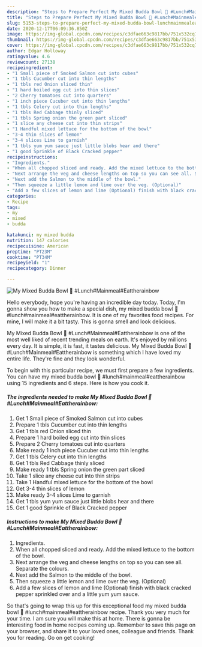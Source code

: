 ```yaml
---
description: "Steps to Prepare Perfect My Mixed Budda Bowl 🥰 #Lunch#Mainmeal#Eattherainbow"
title: "Steps to Prepare Perfect My Mixed Budda Bowl 🥰 #Lunch#Mainmeal#Eattherainbow"
slug: 5153-steps-to-prepare-perfect-my-mixed-budda-bowl-lunchmainmealeattherainbow
date: 2020-12-17T06:09:36.850Z
image: https://img-global.cpcdn.com/recipes/c3dfae663c9817bb/751x532cq70/my-mixed-budda-bowl-🥰-lunchmainmealeattherainbow-recipe-main-photo.jpg
thumbnail: https://img-global.cpcdn.com/recipes/c3dfae663c9817bb/751x532cq70/my-mixed-budda-bowl-🥰-lunchmainmealeattherainbow-recipe-main-photo.jpg
cover: https://img-global.cpcdn.com/recipes/c3dfae663c9817bb/751x532cq70/my-mixed-budda-bowl-🥰-lunchmainmealeattherainbow-recipe-main-photo.jpg
author: Edgar Holloway
ratingvalue: 4.6
reviewcount: 27138
recipeingredient:
- "1 Small piece of Smoked Salmon cut into cubes"
- "1 tbls Cucumber cut into thin lengths"
- "1 tbls red Onion sliced thin"
- "1 hard boiled egg cut into thin slices"
- "2 Cherry tomatoes cut into quarters"
- "1 inch piece Cucuber cut into thin lengths"
- "1 tbls Celery cut into thin lengths"
- "1 tbls Red Cabbage thinly sliced"
- "1 tbls Spring onion the green part sliced"
- "1 slice any cheese cut into thin strips"
- "1 Handful mixed lettuce for the bottom of the bowl"
- "3-4 thin slices of lemon"
- "3-4 slices Lime to garnish"
- "1 tbls yum yum sauce just little blobs hear and there"
- "1 good Sprinkle of Black Cracked pepper"
recipeinstructions:
- "Ingredients."
- "When all chopped sliced and ready. Add the mixed lettuce to the bottom of the bowl."
- "Next arrange the veg and cheese lengths on top so you can see all. Separate the colours."
- "Next add the Salmon to the middle of the bowl."
- "Then squeeze a little lemon and lime over the veg. (Optional)"
- "Add a few slices of lemon and lime (Optional) finish with black cracked pepper sprinkled over and a little yum yum sauce."
categories:
- Recipe
tags:
- my
- mixed
- budda

katakunci: my mixed budda 
nutrition: 147 calories
recipecuisine: American
preptime: "PT23M"
cooktime: "PT34M"
recipeyield: "1"
recipecategory: Dinner

---
```



![My Mixed Budda Bowl 🥰 #Lunch#Mainmeal#Eattherainbow](https://img-global.cpcdn.com/recipes/c3dfae663c9817bb/751x532cq70/my-mixed-budda-bowl-🥰-lunchmainmealeattherainbow-recipe-main-photo.jpg)

Hello everybody, hope you're having an incredible day today. Today, I'm gonna show you how to make a special dish, my mixed budda bowl 🥰 #lunch#mainmeal#eattherainbow. It is one of my favorites food recipes. For mine, I will make it a bit tasty. This is gonna smell and look delicious.



My Mixed Budda Bowl 🥰 #Lunch#Mainmeal#Eattherainbow is one of the most well liked of recent trending meals on earth. It's enjoyed by millions every day. It is simple, it is fast, it tastes delicious. My Mixed Budda Bowl 🥰 #Lunch#Mainmeal#Eattherainbow is something which I have loved my entire life. They're fine and they look wonderful.


To begin with this particular recipe, we must first prepare a few ingredients. You can have my mixed budda bowl 🥰 #lunch#mainmeal#eattherainbow using 15 ingredients and 6 steps. Here is how you cook it.

<!--inarticleads1-->

##### The ingredients needed to make My Mixed Budda Bowl 🥰 #Lunch#Mainmeal#Eattherainbow:

1. Get 1 Small piece of Smoked Salmon cut into cubes
1. Prepare 1 tbls Cucumber cut into thin lengths
1. Get 1 tbls red Onion sliced thin
1. Prepare 1 hard boiled egg cut into thin slices
1. Prepare 2 Cherry tomatoes cut into quarters
1. Make ready 1 inch piece Cucuber cut into thin lengths
1. Get 1 tbls Celery cut into thin lengths
1. Get 1 tbls Red Cabbage thinly sliced
1. Make ready 1 tbls Spring onion the green part sliced
1. Take 1 slice any cheese cut into thin strips
1. Take 1 Handful mixed lettuce for the bottom of the bowl
1. Get 3-4 thin slices of lemon
1. Make ready 3-4 slices Lime to garnish
1. Get 1 tbls yum yum sauce just little blobs hear and there
1. Get 1 good Sprinkle of Black Cracked pepper




<!--inarticleads2-->

##### Instructions to make My Mixed Budda Bowl 🥰 #Lunch#Mainmeal#Eattherainbow:

1. Ingredients.
1. When all chopped sliced and ready. Add the mixed lettuce to the bottom of the bowl.
1. Next arrange the veg and cheese lengths on top so you can see all. Separate the colours.
1. Next add the Salmon to the middle of the bowl.
1. Then squeeze a little lemon and lime over the veg. (Optional)
1. Add a few slices of lemon and lime (Optional) finish with black cracked pepper sprinkled over and a little yum yum sauce.




So that's going to wrap this up for this exceptional food my mixed budda bowl 🥰 #lunch#mainmeal#eattherainbow recipe. Thank you very much for your time. I am sure you will make this at home. There is gonna be interesting food in home recipes coming up. Remember to save this page on your browser, and share it to your loved ones, colleague and friends. Thank you for reading. Go on get cooking!
